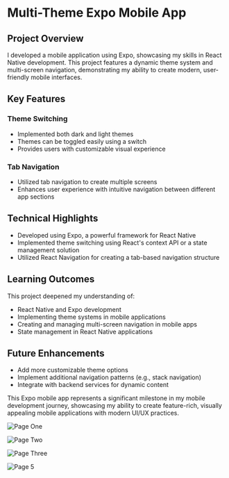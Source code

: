 # Multi-Theme Expo Mobile App

## Project Overview
I developed a mobile application using Expo, showcasing my skills in React Native development. This project features a dynamic theme system and multi-screen navigation, demonstrating my ability to create modern, user-friendly mobile interfaces.

## Key Features

### Theme Switching
- Implemented both dark and light themes
- Themes can be toggled easily using a switch
- Provides users with customizable visual experience

### Tab Navigation
- Utilized tab navigation to create multiple screens
- Enhances user experience with intuitive navigation between different app sections

## Technical Highlights
- Developed using Expo, a powerful framework for React Native
- Implemented theme switching using React's context API or a state management solution
- Utilized React Navigation for creating a tab-based navigation structure

## Learning Outcomes
This project deepened my understanding of:
- React Native and Expo development
- Implementing theme systems in mobile applications
- Creating and managing multi-screen navigation in mobile apps
- State management in React Native applications

## Future Enhancements
- Add more customizable theme options
- Implement additional navigation patterns (e.g., stack navigation)
- Integrate with backend services for dynamic content

This Expo mobile app represents a significant milestone in my mobile development journey, showcasing my ability to create feature-rich, visually appealing mobile applications with modern UI/UX practices.

![Page One](https://github.com/aduuuna/rn-assignment5-11341365/blob/main/NewApp/screenshots/WhatsApp%20Image%202024-06-26%20at%2020.13.31_b8703acf.jpg)

![Page Two](https://github.com/aduuuna/rn-assignment5-11341365/blob/main/NewApp/screenshots/WhatsApp%20Image%202024-06-26%20at%2020.13.31_ba344e0e.jpg)

![Page Three](https://github.com/aduuuna/rn-assignment5-11341365/blob/main/NewApp/screenshots/WhatsApp%20Image%202024-06-26%20at%2020.13.32_6475e9a6.jpg)

![Page 5](https://github.com/aduuuna/rn-assignment5-11341365/blob/main/NewApp/screenshots/WhatsApp%20Image%202024-06-26%20at%2020.13.32_7cb06c02.jpg)


